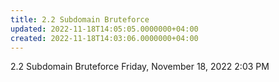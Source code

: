 ```yaml
---
title: 2.2 Subdomain Bruteforce
updated: 2022-11-18T14:05:05.0000000+04:00
created: 2022-11-18T14:03:06.0000000+04:00
---
```


2.2 Subdomain Bruteforce
Friday, November 18, 2022
2:03 PM
